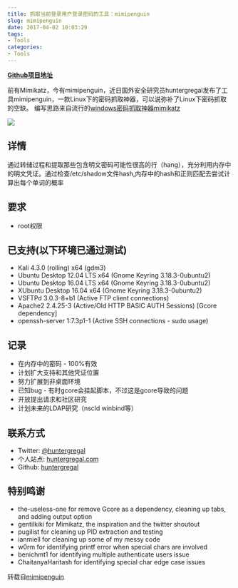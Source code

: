 ```yaml
---
title: 抓取当前登录用户登录密码的工具：mimipenguin
slug: mimipenguin
date: 2017-04-02 10:03:29
tags:
- Tools
categories:
- Tools
---
```

**[Github项目地址](https://github.com/huntergregal/mimipenguin)**

前有Mimikatz，今有mimipenguin，近日国外安全研究员huntergregal发布了工具mimipenguin，一款Linux下的密码抓取神器，可以说弥补了Linux下密码抓取的空缺。
编写思路来自流行的[windows密码抓取神器mimikatz](https://github.com/gentilkiwi/mimikatz)
<!--more-->
![](https://ooo.0o0.ooo/2017/04/06/58e5a6e8ac47f.png)

## 详情
通过转储过程和提取那些包含明文密码可能性很高的行（hang），充分利用内存中的明文凭证。通过检查/etc/shadow文件hash,内存中的hash和正则匹配去尝试计算出每个单词的概率

## 要求
- root权限

## 已支持(以下环境已通过测试)
- Kali 4.3.0 (rolling) x64 (gdm3)
- Ubuntu Desktop 12.04 LTS x64 (Gnome Keyring 3.18.3-0ubuntu2)
- Ubuntu Desktop 16.04 LTS x64 (Gnome Keyring 3.18.3-0ubuntu2)
- XUbuntu Desktop 16.04 x64 (Gnome Keyring 3.18.3-0ubuntu2)
- VSFTPd 3.0.3-8+b1 (Active FTP client connections)
- Apache2 2.4.25-3 (Active/Old HTTP BASIC AUTH Sessions) [Gcore dependency]
- openssh-server 1:7.3p1-1 (Active SSH connections - sudo usage)

## 记录
- 在内存中的密码 - 100%有效
- 计划扩大支持和其他凭证位置
- 努力扩展到非桌面环境
- 已知bug - 有时gcore会挂起脚本，不过这是gcore导致的问题
- 开放提出请求和社区研究
- 计划未来的LDAP研究（nscld winbind等）

## 联系方式
- Twitter: [@huntergregal](https://twitter.com/HunterGregal)
- 个人站点: [huntergregal.com](http://huntergregal.com/)
- Github: [huntergregal](https://github.com/huntergregal)

## 特别鸣谢
- the-useless-one for remove Gcore as a dependency, cleaning up tabs, and adding output option
- gentilkiki for Mimikatz, the inspiration and the twitter shoutout
- pugilist for cleaning up PID extraction and testing
- ianmiell for cleaning up some of my messy code
- w0rm for identifying printf error when special chars are involved
- benichmt1 for identifying multiple authenticate users issue
- ChaitanyaHaritash for identifying special char edge case issues

转载自[mimipenguin](https://github.com/huntergregal/mimipenguin/blob/master/README.md)